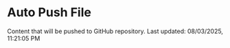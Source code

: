 # Auto Push File

Content that will be pushed to GitHub repository.
Last updated: 08/03/2025, 11:21:05 PM